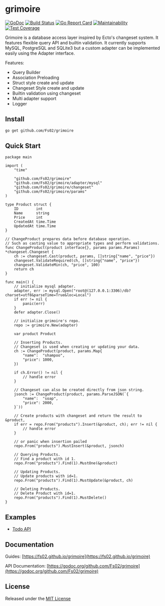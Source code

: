 # grimoire
[![GoDoc](https://godoc.org/github.com/Fs02/grimoire?status.svg)](https://godoc.org/github.com/Fs02/grimoire) [![Build Status](https://travis-ci.org/Fs02/grimoire.svg?branch=master)](https://travis-ci.org/Fs02/grimoire) [![Go Report Card](https://goreportcard.com/badge/github.com/Fs02/grimoire)](https://goreportcard.com/report/github.com/Fs02/grimoire) [![Maintainability](https://api.codeclimate.com/v1/badges/d487e2be0ed7b0b1fed1/maintainability)](https://codeclimate.com/github/Fs02/grimoire/maintainability) [![Test Coverage](https://api.codeclimate.com/v1/badges/d487e2be0ed7b0b1fed1/test_coverage)](https://codeclimate.com/github/Fs02/grimoire/test_coverage)

Grimoire is a database access layer inspired by Ecto's changeset system. It features flexible query API and builtin validation. It currently supports MySQL, PostgreSQL and SQLite3 but a custom adapter can be implemented easily using the Adapter interface.

Features:

- Query Builder
- Association Preloading
- Struct style create and update
- Changeset Style create and update
- Builtin validation using changeset
- Multi adapter support
- Logger

## Install

```bash
go get github.com/Fs02/grimoire
```

## Quick Start

```golang
package main

import (
	"time"

	"github.com/Fs02/grimoire"
	"github.com/Fs02/grimoire/adapter/mysql"
	"github.com/Fs02/grimoire/changeset"
	"github.com/Fs02/grimoire/params"
)

type Product struct {
	ID        int
	Name      string
	Price     int
	CreatedAt time.Time
	UpdatedAt time.Time
}

// ChangeProduct prepares data before database operation.
// Such as casting value to appropriate types and perform validations.
func ChangeProduct(product interface{}, params params.Params) *changeset.Changeset {
	ch := changeset.Cast(product, params, []string{"name", "price"})
	changeset.ValidateRequired(ch, []string{"name", "price"})
	changeset.ValidateMin(ch, "price", 100)
	return ch
}

func main() {
	// initialize mysql adapter.
	adapter, err := mysql.Open("root@(127.0.0.1:3306)/db?charset=utf8&parseTime=True&loc=Local")
	if err != nil {
		panic(err)
	}
	defer adapter.Close()

	// initialize grimoire's repo.
	repo := grimoire.New(adapter)

	var product Product

	// Inserting Products.
	// Changeset is used when creating or updating your data.
	ch := ChangeProduct(product, params.Map{
		"name":  "shampoo",
		"price": 1000,
	})

	if ch.Error() != nil {
		// handle error
	}

	// Changeset can also be created directly from json string.
	jsonch := ChangeProduct(product, params.ParseJSON(`{
		"name":  "soap",
		"price": 2000,
	}`))

	// Create products with changeset and return the result to &product,
	if err = repo.From("products").Insert(&product, ch); err != nil {
		// handle error
	}

	// or panic when insertion pailed
	repo.From("products").MustInsert(&product, jsonch)

	// Querying Products.
	// Find a product with id 1.
	repo.From("products").Find(1).MustOne(&product)

	// Updating Products.
	// Update products with id=1.
	repo.From("products").Find(1).MustUpdate(&product, ch)

	// Deleting Products.
	// Delete Product with id=1.
	repo.From("products").Find(1).MustDelete()
}
```

## Examples

- [Todo API](https://github.com/Fs02/grimoire-todo-example)

## Documentation

Guides: [https://fs02.github.io/grimoire](https://fs02.github.io/grimoire)

API Documentation: [https://godoc.org/github.com/Fs02/grimoire](https://godoc.org/github.com/Fs02/grimoire)

## License

Released under the [MIT License](https://github.com/Fs02/grimoire/blob/master/LICENSE)
